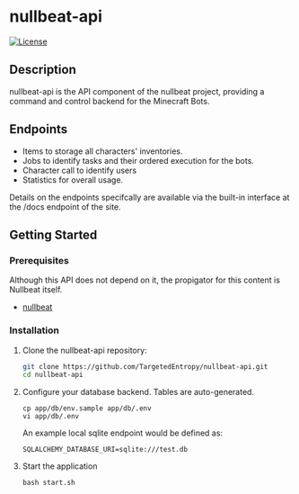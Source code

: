 # nullbeat-api

[![License](https://img.shields.io/badge/License-MIT-blue.svg)](https://opensource.org/licenses/MIT)

## Description

nullbeat-api is the API component of the nullbeat project, providing a command and control backend for the Minecraft Bots.

## Endpoints

- Items to storage all characters' inventories.
- Jobs to identify tasks and their ordered execution for the bots.
- Character call to identify users
- Statistics for overall usage.

Details on the endpoints specifcally are available via the built-in interface at the /docs endpoint of the site.

## Getting Started

### Prerequisites

Although this API does not depend on it, the propigator for this content is Nullbeat itself.

- [nullbeat](https://github.com/TargetedEntropy/nullbeat)

### Installation

1. Clone the nullbeat-api repository:

    ```bash
    git clone https://github.com/TargetedEntropy/nullbeat-api.git
    cd nullbeat-api
    ```

2. Configure your database backend. Tables are auto-generated.
    ```
    cp app/db/env.sample app/db/.env
    vi app/db/.env
    ```

    An example local sqlite endpoint would be defined as:
    ```
    SQLALCHEMY_DATABASE_URI=sqlite:///test.db
    ```
3. Start the application
    ```
    bash start.sh
    ```
